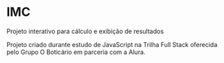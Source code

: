 # IMC

Projeto interativo para cálculo e exibição de resultados

Projeto criado durante estudo de JavaScript na Trilha Full Stack oferecida pelo Grupo O Boticário em parceria com a Alura.
